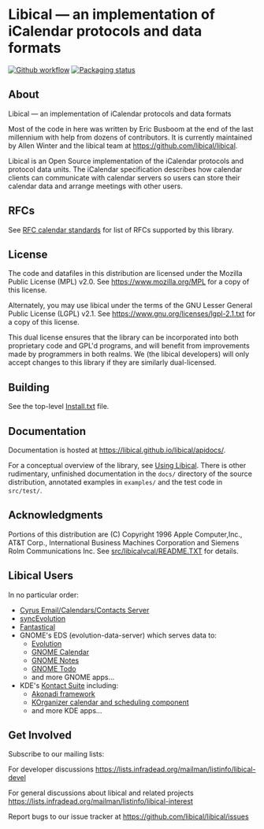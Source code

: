 # Libical — an implementation of iCalendar protocols and data formats

[![Github workflow](https://github.com/libical/libical/actions/workflows/build.yml/badge.svg)](https://github.com/libical/libical/actions)
[![Packaging status](https://repology.org/badge/tiny-repos/libical.svg)](https://repology.org/metapackage/libical)

## About

Libical — an implementation of iCalendar protocols and data formats

Most of the code in here was written by Eric Busboom at the end
of the last millennium with help from dozens of contributors.
It is currently maintained by Allen Winter and the libical team
at <https://github.com/libical/libical>.

Libical is an Open Source implementation of the iCalendar protocols
and protocol data units. The iCalendar specification describes how
calendar clients can communicate with calendar servers so users can
store their calendar data and arrange meetings with other users.

## RFCs

See [RFC calendar standards](docs/rfcs.md) for list of RFCs supported by this library.

## License

The code and datafiles in this distribution are licensed under the
Mozilla Public License (MPL) v2.0. See <https://www.mozilla.org/MPL>
for a copy of this license.

Alternately, you may use libical under the terms of the GNU Lesser
General Public License (LGPL) v2.1. See <https://www.gnu.org/licenses/lgpl-2.1.txt>
for a copy of this license.

This dual license ensures that the library can be incorporated into
both proprietary code and GPL'd programs, and will benefit from improvements
made by programmers in both realms. We (the libical developers) will only
accept changes to this library if they are similarly dual-licensed.

## Building

See the top-level [Install.txt](Install.txt) file.

## Documentation

Documentation is hosted at <https://libical.github.io/libical/apidocs/>.

For a conceptual overview of the library, see [Using Libical](docs/UsingLibical.md).
There is other rudimentary, unfinished documentation in the `docs/` directory of the
source distribution, annotated examples in `examples/` and the test code in `src/test/`.

## Acknowledgments

Portions of this distribution are (C) Copyright 1996 Apple Computer,Inc., AT&T Corp.,
International Business Machines Corporation and Siemens Rolm Communications Inc.
See [src/libicalvcal/README.TXT](src/libicalvcal/README.txt) for details.

## Libical Users

In no particular order:

* [Cyrus Email/Calendars/Contacts Server](https://www.cyrusimap.org)
* [syncEvolution](https://syncevolution.org)
* [Fantastical](https://flexibits.com/fantastical)
* GNOME's EDS (evolution-data-server) which serves data to:
  * [Evolution](https://wiki.gnome.org/Apps/Evolution)
  * [GNOME Calendar](https://wiki.gnome.org/Apps/Calendar)
  * [GNOME Notes](https://wiki.gnome.org/Apps/Notes)
  * [GNOME Todo](https://wiki.gnome.org/Apps/Todo)
  * and more GNOME apps...
* KDE's [Kontact Suite](https://kontact.kde.org) including:
  * [Akonadi framework](https://kontact.kde.org/components/akonadi.html)
  * [KOrganizer calendar and scheduling component](https://kontact.kde.org/components/korganizer.html)
  * and more KDE apps...

## Get Involved

Subscribe to our mailing lists:

For developer discussions
  <https://lists.infradead.org/mailman/listinfo/libical-devel>

For general discussions about libical and related projects
  <https://lists.infradead.org/mailman/listinfo/libical-interest>

Report bugs to our issue tracker at
  <https://github.com/libical/libical/issues>
